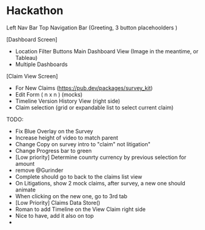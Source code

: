 # Hackathon

Left Nav Bar 
Top Navigation Bar (Greeting, 3 button placehoolders )

[Dashboard Screen]
- Location Filter Buttons
Main Dashboard View (Image in the meantime, or Tableau) 
- Multiple Dashboards

[Claim View Screen]
- For New Claims (https://pub.dev/packages/survey_kit)
- Edit Form ( n x n ) (mocks)
- Timeline Version History View (right side)
- Claim selection (grid or expandable list to select current claim)

 
TODO:
- Fix Blue Overlay on the Survey
- Increase height of video to match parent
- Change Copy on survey intro to "claim" not litigation"
- Change Progress bar to green
- [Low priority] Determine counrty currency by previous selection for amount
- remove @Gurinder
- Complete should go to back to the claims list view 
- On Litigations, show 2 mock claims, after survey, a new one should animate
- When clicking on the new one, go to 3rd tab
- [Low Priority] Claims Data Store()
- Roman to add Timeline on the View Claim right side
- Nice to have, add it also on top
- 
